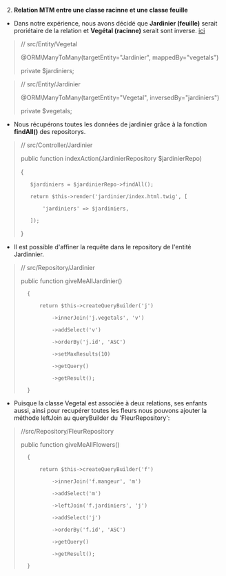 2. **Relation MTM entre une classe racinne et une classe feuille**

- Dans notre expérience, nous avons décidé que **Jardinier (feuille)** serait proriétaire de la relation et **Vegétal (racinne)** serait sont inverse. [ici](#)

>   // src/Entity/Vegetal
>   
>   @ORM\ManyToMany(targetEntity="Jardinier", mappedBy="vegetals")
>     
>   private $jardiniers;

>    // src/Entity/Jardinier
>    
>    @ORM\ManyToMany(targetEntity="Vegetal", inversedBy="jardiniers")
>
>    private $vegetals;

- Nous récupérons toutes les données de jardinier grâce à la fonction **findAll()** des repositorys.

>    // src/Controller/Jardinier
>    
>    public function indexAction(JardinierRepository $jardinierRepo)
>    
>    {
>    
>        $jardiniers = $jardinierRepo->findAll();
>        
>        return $this->render('jardinier/index.html.twig', [
>        
>            'jardiniers' => $jardiniers,
>            
>        ]);
>        
>    }

- Il est possible d'affiner la requête dans le repository de l'entité Jardinnier.
>   // src/Repository/Jardinier
>   
>   public function giveMeAllJardinier()
>   
>       {
>       
>           return $this->createQueryBuilder('j')
>           
>               ->innerJoin('j.vegetals', 'v')
>               
>               ->addSelect('v')
>               
>               ->orderBy('j.id', 'ASC')
>               
>               ->setMaxResults(10)
>               
>               ->getQuery()
>               
>               ->getResult();
>               
>       }

- Puisque la classe Vegetal est associée à deux relations, ses enfants aussi, ainsi pour recupérer toutes les fleurs nous pouvons ajouter la méthode leftJoin au queryBuilder du 'FleurRepository':

>   //src/Repository/FleurRepository
>   
>   public function giveMeAllFlowers()
>   
>       {
>       
>           return $this->createQueryBuilder('f')
>           
>               ->innerJoin('f.mangeur', 'm')
>               
>               ->addSelect('m')
>               
>               ->leftJoin('f.jardiniers', 'j')
>               
>               ->addSelect('j')
>               
>               ->orderBy('f.id', 'ASC')
>               
>               ->getQuery()
>               
>               ->getResult();
>               
>       }

